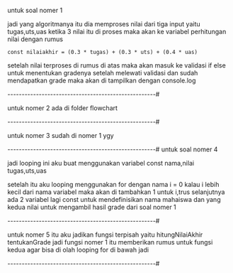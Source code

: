 untuk soal nomer 1

jadi yang algoritmanya itu dia memproses nilai dari tiga input yaitu tugas,uts,uas ketika 3 nilai itu di proses maka akan ke variabel perhitungan nilai dengan rumus

    const nilaiakhir = (0.3 * tugas) + (0.3 * uts) + (0.4 * uas)

setelah nilai terproses di rumus di atas maka akan masuk ke validasi if else untuk menentukan gradenya setelah melewati validasi dan sudah mendapatkan grade maka akan di tampilkan dengan console.log

----------------------------------------------------#

untuk nomer 2 ada di folder flowchart

----------------------------------------------------#

untuk nomer 3 sudah di nomer 1 ygy

----------------------------------------------------#
untuk soal nomer 4

jadi looping ini aku buat menggunakan variabel const nama,nilai tugas,uts,uas

setelah itu aku looping menggunakan for dengan nama i = 0 kalau i lebih kecil dari nama variabel maka akan di tambahkan 1 untuk i,trus selanjutnya ada 2 variabel lagi const untuk mendefinisikan nama mahaiswa dan yang kedua nilai untuk mengambil hasil grade dari soal nomer 1

----------------------------------------------------#

untuk nomer 5 itu aku jadikan fungsi terpisah yaitu hitungNilaiAkhir tentukanGrade jadi fungsi nomer 1 itu memberikan rumus untuk fungsi kedua agar bisa di olah looping for di bawah jadi


----------------------------------------------------#
